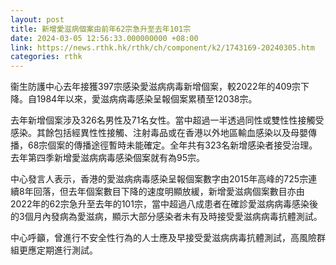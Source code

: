 ```yaml
---
layout: post
title: 新增愛滋病個案由前年62宗急升至去年101宗
date: 2024-03-05 12:56:33.000000000 +08:00
link: https://news.rthk.hk/rthk/ch/component/k2/1743169-20240305.htm
categories: rthk
---
```


衞生防護中心去年接獲397宗感染愛滋病病毒新增個案，較2022年的409宗下降。自1984年以來，愛滋病病毒感染呈報個案累積至12038宗。

去年新增個案涉及326名男性及71名女性。當中超過一半透過同性或雙性性接觸受感染。其餘包括經異性性接觸、注射毒品或在香港以外地區輸血感染以及母嬰傳播，68宗個案的傳播途徑暫時未能確定。全年共有323名新增感染者接受治理。去年第四季新增愛滋病病毒感染個案就有為95宗。

中心發言人表示，香港的愛滋病病毒感染呈報個案數字由2015年高峰的725宗連續8年回落，但去年個案數目下降的速度明顯放緩，新增愛滋病個案數目亦由2022年的62宗急升至去年的101宗，當中超過八成患者在確診愛滋病病毒感染後的3個月內發病為愛滋病，顯示大部分感染者未有及時接受愛滋病病毒抗體測試。

中心呼籲，曾進行不安全性行為的人士應及早接受愛滋病病毒抗體測試，高風險群組更應定期進行測試。
